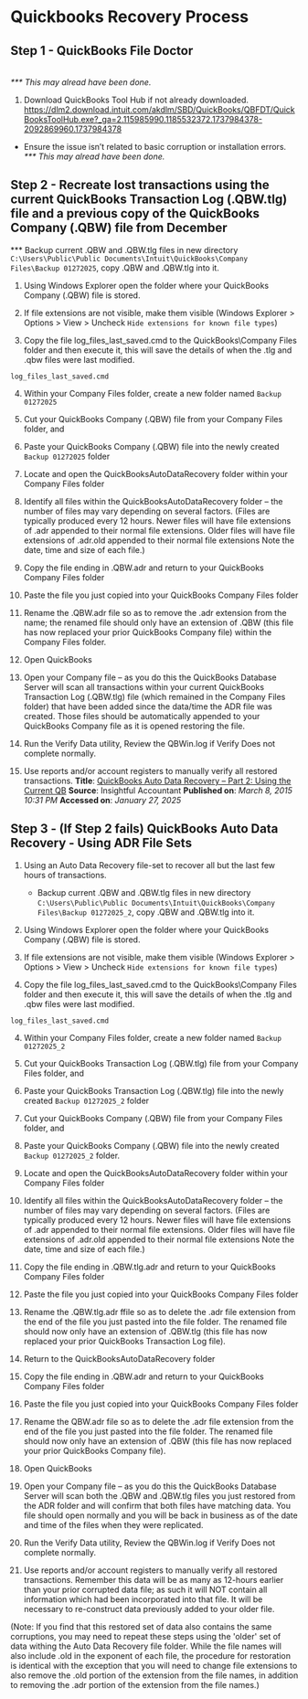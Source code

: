 # Quickbooks Recovery Process

<!-- ## Step 1 - Repair your company file using the Rebuild Data tool
<br><i>*** This may alread have been done.</i></br>
* The Rebuild Data tool is built-in to QuickBooks Desktop and automatically fixes minor company file data issues.

1) Go to the File menu, then hover over Utilities and select Rebuild Data.
2) On the QuickBooks Information window, select OK. Follow the onscreen steps to save a backup.
3) Let the tool repair your file. It may take some time. QuickBooks may seem stuck, but as long as you can move your mouse, the tool is working.
4) When the tool finishes, select OK.
5) Go to the File menu. Then hover over Utilities and select Verify Data.
6) Let the tool check your file for data issues.
7) If QuickBooks doesn't find any problems, select OK. You can keep using your company file. You don't have any data damage.

If QuickBooks finds an issue with your company file, select Rebuild Now. -->
## Step 1 - QuickBooks File Doctor
<br><i>*** This may alread have been done.</i></br>
1) Download QuickBooks Tool Hub if not already downloaded. https://dlm2.download.intuit.com/akdlm/SBD/QuickBooks/QBFDT/QuickBooksToolHub.exe?_ga=2.115985990.1185532372.1737984378-2092869960.1737984378

* Ensure the issue isn’t related to basic corruption or installation errors. <br><i>*** This may alread have been done.</i></br>

## Step 2 - Recreate lost transactions using the current QuickBooks Transaction Log (.QBW.tlg) file and a previous copy of the QuickBooks Company (.QBW) file from December

*** Backup current .QBW and .QBW.tlg files in new directory `C:\Users\Public\Public Documents\Intuit\QuickBooks\Company Files\Backup 01272025`, copy .QBW and .QBW.tlg into it.

1) Using Windows Explorer open the folder where your QuickBooks Company (.QBW) file is stored.
<!-- ![Local Image](image1.png "Image 1") -->

2) If file extensions are not visible, make them visible (Windows Explorer > Options > View > Uncheck `Hide extensions for known file types`)

3) Copy the file log_files_last_saved.cmd to the QuickBooks\Company Files folder and then execute it, this will save the details of when the .tlg and .qbw files were last modified.
```
log_files_last_saved.cmd
```

4) Within your Company Files folder, create a new folder named `Backup 01272025`

5) Cut your QuickBooks Company (.QBW) file from your Company Files folder, and

6) Paste your QuickBooks Company (.QBW) file into the newly created `Backup 01272025` folder

7) Locate and open the QuickBooksAutoDataRecovery folder within your Company Files folder

8) Identify all files within the QuickBooksAutoDataRecovery folder – the number of files may vary depending on several factors. (Files are typically produced every 12 hours. Newer files will have file extensions of .adr appended to their normal file extensions.  Older files will have file extensions of .adr.old appended to their normal file extensions  Note the date, time and size of each file.)
<!-- ![Local Image](image2.png "Image 2") -->

9) Copy the file ending in .QBW.adr and return to your QuickBooks Company Files folder

10) Paste the file you just copied into your QuickBooks Company Files folder

11) Rename the .QBW.adr file so as to remove the .adr extension from the name; the renamed file should only have an extension of .QBW (this file has now replaced your prior QuickBooks Company file) within the Company Files folder.
<!-- ![Local Image](image3.png "Image 3") -->
12) Open QuickBooks

13) Open your Company file – as you do this the QuickBooks Database Server will scan all transactions within your current QuickBooks Transaction Log (.QBW.tlg) file (which remained in the Company Files folder) that have been added since the data/time the ADR file was created. Those files should be automatically appended to your QuickBooks Company file as it is opened restoring the file.

14) Run the Verify Data utility, Review the QBWin.log if Verify Does not complete normally.

15) Use reports and/or account registers to manually verify all restored transactions.
**Title**: [QuickBooks Auto Data Recovery – Part 2: Using the Current QB](https://insightfulaccountant.com/accounting-tech/general-ledger/quickbooks-auto-data-recovery-%E2%80%93-part-2%3A-using-the-current-qb/)
**Source**: Insightful Accountant
**Published on**: *March 8, 2015 10:31 PM*
**Accessed on**: *January 27, 2025*

## Step 3 - (If Step 2 fails) QuickBooks Auto Data Recovery - Using ADR File Sets
1) Using an Auto Data Recovery file-set to recover all but the last few hours of transactions.
    * Backup current .QBW and .QBW.tlg files in new directory `C:\Users\Public\Public Documents\Intuit\QuickBooks\Company Files\Backup 01272025_2`, copy .QBW and .QBW.tlg into it.
1) Using Windows Explorer open the folder where your QuickBooks Company (.QBW) file is stored.

2) If file extensions are not visible, make them visible (Windows Explorer > Options > View > Uncheck `Hide extensions for known file types`)

3) Copy the file log_files_last_saved.cmd to the QuickBooks\Company Files folder and then execute it, this will save the details of when the .tlg and .qbw files were last modified.
```
log_files_last_saved.cmd
```

4) Within your Company Files folder, create a new folder named `Backup 01272025_2`

5) Cut your QuickBooks Transaction Log (.QBW.tlg) file from your Company Files folder, and

6) Paste your QuickBooks Transaction Log (.QBW.tlg) file into the newly created `Backup 01272025_2` folder

7) Cut your QuickBooks Company (.QBW) file from your Company Files folder, and

8) Paste your QuickBooks Company (.QBW) file into the newly created `Backup 01272025_2` folder.

9) Locate and open the QuickBooksAutoDataRecovery folder within your Company Files folder

10) Identify all files within the QuickBooksAutoDataRecovery folder – the number of files may vary depending on several factors. (Files are typically produced every 12 hours. Newer files will have file extensions of .adr appended to their normal file extensions.  Older files will have file extensions of .adr.old appended to their normal file extensions  Note the date, time and size of each file.)

11) Copy the file ending in .QBW.tlg.adr and return to your QuickBooks Company Files folder

12) Paste the file you just copied into your QuickBooks Company Files folder

13) Rename the .QBW.tlg.adr ffile so as to delete the .adr file extension from the end of the file you just pasted into the file folder. The renamed file should now only have an extension of .QBW.tlg (this file has now replaced your prior QuickBooks Transaction Log file).

13) Return to the QuickBooksAutoDataRecovery folder

14) Copy the file ending in .QBW.adr and return to your QuickBooks Company Files folder

15) Paste the file you just copied into your QuickBooks Company Files folder

16) Rename the QBW.adr file so as to delete the .adr file extension from the end of the file you just pasted into the file folder. The renamed file should now only have an extension of .QBW (this file has now replaced your prior QuickBooks Company file).

17) Open QuickBooks

18) Open your Company file – as you do this the QuickBooks Database Server will scan both the .QBW and .QBW.tlg files you just restored from the ADR folder and will confirm that both files have matching data. You file should open normally and you will be back in business as of the date and time of the files when they were replicated.

19) Run the Verify Data utility, Review the QBWin.log if Verify Does not complete normally.

20) Use reports and/or account registers to manually verify all restored transactions. Remember this data will be as many as 12-hours earlier than your prior corrupted data file; as such it will NOT contain all information which had been incorporated into that file.  It will be necessary to re-construct data previously added to your older file.

(Note: If you find that this restored set of data also contains the same corruptions, you may need to repeat these steps using the 'older' set of data withing the Auto Data Recovery file folder.  While the file names will also include .old in the exponent of each file, the procedure for restoration is identical with the exception that you will need to change file extensions to also remove the .old portion of the extension from the file names, in addition to removing the .adr portion of the extension from the file names.)

<!-- ## Step 5 - (If Steps 2 and 3 fail) Use Stellar Repair
* https://cloud.stellarinfo.com/StellarRepairforQuickBooksSoftware-A.exe?_ga=2.119774792.1355178001.1737990812-442019885.1737990812 -->

